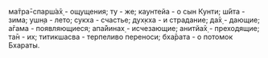 ма̄тра̄-спарш́а̄х̣ - ощущения; ту - же; каунтейа - о сын Кунти; ш́ӣта - зима; ушн̣а - лето; сукха - счастье; дух̣кха - и страдание; да̄х̣ - дающие; а̄гама - появляющиеся; апа̄йинах̣ - исчезающие; анитйа̄х̣ - преходящие; та̄н - их; титикшасва - терпеливо переноси; бха̄рата - о потомок Бхараты.
